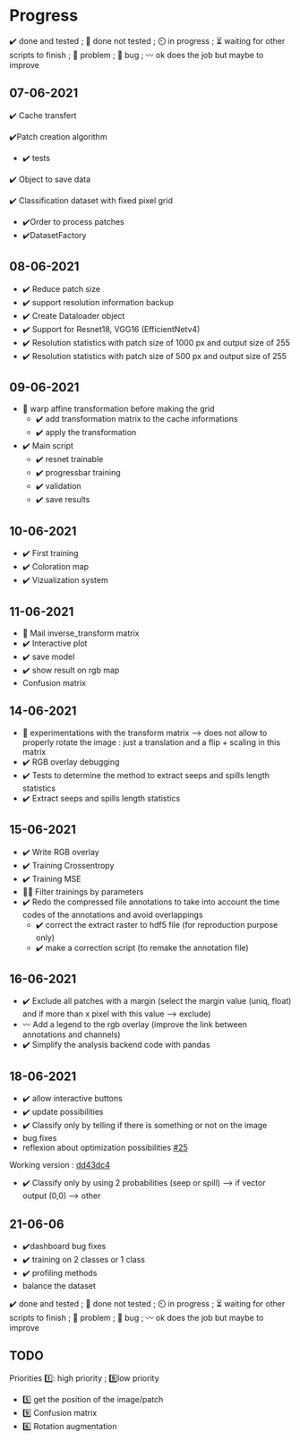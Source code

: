 # Progress

✔️ done and tested ; 🔨 done not tested ; ⏲️ in progress ; ⏳ waiting for other scripts to finish ; 🚩 problem ; 🐛 bug ; 〰️ ok does the job but maybe to improve

## 07-06-2021

✔️ Cache transfert

✔️Patch creation algorithm 
- ✔️ tests

✔️ Object to save data 

✔️ Classification dataset with fixed pixel grid
- ✔️Order to process patches
- ✔️DatasetFactory 

## 08-06-2021
- ✔️ Reduce patch size 
- ✔️ support resolution information backup
- ✔️ Create Dataloader object
- ✔️ Support for Resnet18, VGG16 (EfficientNetv4)
- ✔️ Resolution statistics with patch size of 1000 px and output size of 255
- ✔️ Resolution statistics with patch size of 500 px and output size of 255


## 09-06-2021

- :triangular_flag_on_post: warp affine transformation before making the grid
  - ✔️ add transformation matrix to the cache informations
  - ✔️ apply the transformation
- ✔️ Main script
  - ✔️ resnet trainable
  - ✔️ progressbar training
  - ✔️ validation
  - ✔️ save results

## 10-06-2021

- ✔️ First training
- ✔️ Coloration map
- ✔️ Vizualization system

## 11-06-2021
- :email: Mail inverse_transform matrix
- ✔️ Interactive plot
- ✔️ save model
- ✔️ show result on rgb map
- Confusion matrix

## 14-06-2021
- :triangular_flag_on_post: experimentations with the transform matrix
   --> does not allow to properly rotate the image : just a translation and a flip + scaling in this matrix
- ✔️ RGB overlay debugging
- ✔️ Tests to determine the method to extract seeps and spills length statistics
- ✔️ Extract seeps and spills length statistics

## 15-06-2021
- ✔️ Write RGB overlay
- ✔️ Training Crossentropy
- ✔️ Training MSE
- 🚩🐛 Filter trainings by parameters 
- ✔️ Redo the compressed file annotations to take into account the time codes of the annotations and avoid overlappings
   - ✔️ correct the extract raster to hdf5 file (for reproduction purpose only)
   - ✔️ make a correction script (to remake the annotation file)

## 16-06-2021
- ✔️ Exclude all patches with a margin (select the margin value (uniq, float) and if more than x pixel with this value --> exclude)
- 〰️ Add a legend to the rgb overlay (improve the link between annotations and channels)
- ✔️ Simplify the analysis backend code with pandas

## 18-06-2021
- ✔️ allow interactive buttons
- ✔️ update possibilities
- ✔️ Classify only by telling if there is something or not on the image
- bug fixes
- reflexion about optimization possibilities [#25](https://github.com/Rob174/detection_nappe_hydrocarbures_IMT_cefrem/issues/25)

Working version : [dd43dc4](https://github.com/Rob174/detection_nappe_hydrocarbures_IMT_cefrem/commit/dd43dc4e8fd941a7738dc0a238647b0923182c8b)

- ✔️ Classify only by using 2 probabilities (seep or spill) --> if vector output (0,0) --> other

## 21-06-06
- ✔️dashboard bug fixes
- ✔️ training on 2 classes or 1 class
- ✔️ profiling methods
- balance the dataset

✔️ done and tested ; 🔨 done not tested ; ⏲️ in progress ; ⏳ waiting for other scripts to finish ; 🚩 problem ; 🐛 bug ; 〰️ ok does the job but maybe to improve

## TODO

Priorities 1️⃣: high priority ; 9️⃣low priority

- 5️⃣ get the position of the image/patch
- 9️⃣ Confusion matrix
- 6️⃣ Rotation augmentation
